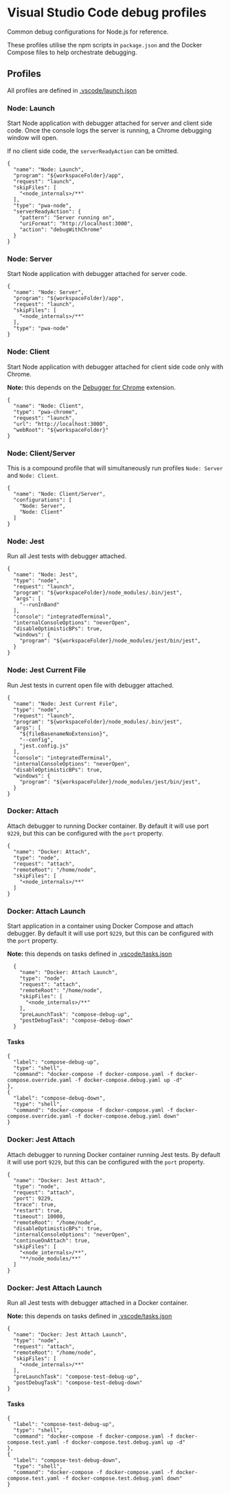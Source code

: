# Visual Studio Code debug profiles
Common debug configurations for Node.js for reference.

These profiles utilise the npm scripts in `package.json` and the Docker Compose files to help orchestrate debugging.

## Profiles
All profiles are defined in [.vscode/launch.json](.vscode/launch.json)

### Node: Launch
Start Node application with debugger attached for server and client side code.  Once the console logs the server is running, a Chrome debugging window will open.

If no client side code, the `serverReadyAction` can be omitted.

```
{
  "name": "Node: Launch",
  "program": "${workspaceFolder}/app",
  "request": "launch",
  "skipFiles": [
    "<node_internals>/**"
  ],
  "type": "pwa-node",
  "serverReadyAction": {
    "pattern": "Server running on",
    "uriFormat": "http://localhost:3000",
    "action": "debugWithChrome"
  }
}
```

### Node: Server
Start Node application with debugger attached for server code.

```
{
  "name": "Node: Server",
  "program": "${workspaceFolder}/app",
  "request": "launch",
  "skipFiles": [
    "<node_internals>/**"
  ],
  "type": "pwa-node"
}
```

### Node: Client
Start Node application with debugger attached for client side code only with Chrome.

**Note:** this depends on the [Debugger for Chrome](https://marketplace.visualstudio.com/items?itemName=msjsdiag.debugger-for-chrome) extension.

```
{
  "name": "Node: Client",
  "type": "pwa-chrome",
  "request": "launch",
  "url": "http://localhost:3000",
  "webRoot": "${workspaceFolder}"
}
```

### Node: Client/Server
This is a compound profile that will simultaneously run profiles `Node: Server` and `Node: Client`.

```
{
  "name": "Node: Client/Server",
  "configurations": [
    "Node: Server",
    "Node: Client"
  ]
}
```

### Node: Jest
Run all Jest tests with debugger attached.

```
{
  "name": "Node: Jest",
  "type": "node",
  "request": "launch",
  "program": "${workspaceFolder}/node_modules/.bin/jest",
  "args": [
    "--runInBand"
  ],
  "console": "integratedTerminal",
  "internalConsoleOptions": "neverOpen",
  "disableOptimisticBPs": true,
  "windows": {
    "program": "${workspaceFolder}/node_modules/jest/bin/jest",
  }
}
```

### Node: Jest Current File
Run Jest tests in current open file with debugger attached.

```
{
  "name": "Node: Jest Current File",
  "type": "node",
  "request": "launch",
  "program": "${workspaceFolder}/node_modules/.bin/jest",
  "args": [
    "${fileBasenameNoExtension}",
    "--config",
    "jest.config.js"
  ],
  "console": "integratedTerminal",
  "internalConsoleOptions": "neverOpen",
  "disableOptimisticBPs": true,
  "windows": {
    "program": "${workspaceFolder}/node_modules/jest/bin/jest",
  }
}
```

### Docker: Attach
Attach debugger to running Docker container.  By default it will use port `9229`, but this can be configured with the `port` property.

```
{
  "name": "Docker: Attach",
  "type": "node",
  "request": "attach",
  "remoteRoot": "/home/node",
  "skipFiles": [
    "<node_internals>/**"
  ]
}
```

### Docker: Attach Launch
Start application in a container using Docker Compose and attach debugger.  By default it will use port `9229`, but this can be configured with the `port` property.

**Note:** this depends on tasks defined in [.vscode/tasks.json](.vscode/tasks.json)

```
  {
    "name": "Docker: Attach Launch",
    "type": "node",
    "request": "attach",
    "remoteRoot": "/home/node",
    "skipFiles": [
      "<node_internals>/**"
    ],
    "preLaunchTask": "compose-debug-up",
    "postDebugTask": "compose-debug-down"
  }
```

#### Tasks

```
{
  "label": "compose-debug-up",
  "type": "shell",
  "command": "docker-compose -f docker-compose.yaml -f docker-compose.override.yaml -f docker-compose.debug.yaml up -d"
},
{
  "label": "compose-debug-down",
  "type": "shell",
  "command": "docker-compose -f docker-compose.yaml -f docker-compose.override.yaml -f docker-compose.debug.yaml down"
}
```

### Docker: Jest Attach
Attach debugger to running Docker container running Jest tests.  By default it will use port `9229`, but this can be configured with the `port` property.

```
{
  "name": "Docker: Jest Attach",
  "type": "node",
  "request": "attach",
  "port": 9229,
  "trace": true,
  "restart": true,
  "timeout": 10000,
  "remoteRoot": "/home/node",
  "disableOptimisticBPs": true,
  "internalConsoleOptions": "neverOpen",
  "continueOnAttach": true,
  "skipFiles": [
    "<node_internals>/**",
    "**/node_modules/**"
  ]
}
```

### Docker: Jest Attach Launch
Run all Jest tests with debugger attached in a Docker container.

**Note:** this depends on tasks defined in [.vscode/tasks.json](.vscode/tasks.json)

```
{
  "name": "Docker: Jest Attach Launch",
  "type": "node",
  "request": "attach",
  "remoteRoot": "/home/node",
  "skipFiles": [
    "<node_internals>/**"
  ],
  "preLaunchTask": "compose-test-debug-up",
  "postDebugTask": "compose-test-debug-down"
}
```

#### Tasks

```
{
  "label": "compose-test-debug-up",
  "type": "shell",
  "command": "docker-compose -f docker-compose.yaml -f docker-compose.test.yaml -f docker-compose.test.debug.yaml up -d"
},
{
  "label": "compose-test-debug-down",
  "type": "shell",
  "command": "docker-compose -f docker-compose.yaml -f docker-compose.test.yaml -f docker-compose.test.debug.yaml down"
}
```
